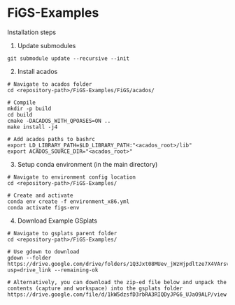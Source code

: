 # FiGS-Examples
Installation steps
1) Update submodules
```
git submodule update --recursive --init
```
2) Install acados
```
# Navigate to acados folder
cd <repository-path>/FiGS-Examples/FiGS/acados/

# Compile
mkdir -p build
cd build
cmake -DACADOS_WITH_QPOASES=ON ..
make install -j4

# Add acados paths to bashrc
export LD_LIBRARY_PATH=$LD_LIBRARY_PATH:"<acados_root>/lib"
export ACADOS_SOURCE_DIR="<acados_root>"
```
3) Setup conda environment (in the main directory)
```
# Navigate to environment config location
cd <repository-path>/FiGS-Examples/

# Create and activate
conda env create -f environment_x86.yml
conda activate figs-env
```
4) Download Example GSplats
```
# Navigate to gsplats parent folder
cd <repository-path>/FiGS-Examples/

# Use gdown to download
gdown --folder https://drive.google.com/drive/folders/1Q3Jxt08MUev_jWzHjpdltze7X4VArsvA?usp=drive_link --remaining-ok

# Alternatively, you can download the zip-ed file below and unpack the contents (capture and workspace) into the gsplats folder
https://drive.google.com/file/d/1kW5dzsfD3rbRA3RIQDyJPG6_UJaO9ALP/view
```
